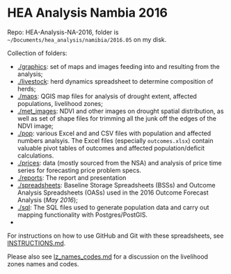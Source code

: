 # HEA Analysis Nambia 2016

Repo: HEA-Analysis-NA-2016, folder is `~/Documents/hea_analysis/namibia/2016.05` on my disk.

Collection of folders:
* [./graphics](https://github.com/CharlesRethman/HEA-Analysis-NA-2016/tree/master/graphics): set of maps and images feeding into and resulting from the analysis;
* [./livestock](https://github.com/CharlesRethman/HEA-Analysis-NA-2016/tree/master/livestock): herd dynamics spreadsheet to determine composition of herds;
* [./maps](https://github.com/CharlesRethman/HEA-Analysis-NA-2016/tree/master/maps): QGIS map files for analysis of drought extent, affected populations, livelihood zones;
* [./met_images](https://github.com/CharlesRethman/HEA-Analysis-NA-2016/tree/master/met_images): NDVI and other images on drought spatial distribution, as well as set of shape files for trimming all the junk off the edges of the NDVI image;
* [./pop](https://github.com/CharlesRethman/HEA-Analysis-NA-2016/tree/master/pop): various Excel and and CSV files with population and affected numbers analsyis. The Excel files (especially `outcomes.xlsx`) contain valuable pivot tables of outcomes and affected population/deficit calculations.
* [./prices](https://github.com/CharlesRethman/HEA-Analysis-NA-2016/tree/master/prices): data (mostly sourced from the NSA) and analysis of price time series for forecasting price problem specs.
* [./reports](https://github.com/CharlesRethman/HEA-Analysis-NA-2016/tree/master/reports): The report and presentation
* [./spreadsheets](https://github.com/CharlesRethman/HEA-Analysis-NA-2016/tree/master/spreadsheets): Baseline Storage Spreadsheets (BSSs) and Outcome Analysis Spreadsheets (OASs) used in the 2016 Outcome Forecast Analysis (_May 2016_);
* [./sql](https://github.com/CharlesRethman/HEA-Analysis-NA-2016/tree/master/spreadsheets): The SQL files used to generate population data and carry out mapping functionality with Postgres/PostGIS.
* 
For instructions on how to use GitHub and Git with these spreadsheets, see [INSTRUCTIONS.md](https://github.com/CharlesRethman/HEA-Analysis-NA-2016/blob/master/INSTRUCTIONS.md).

Please also see [lz_names_codes.md](https://github.com/CharlesRethman/HEA-Analysis-NA-2016/blob/master/lz_names_codes.md) for a discussion on the livelihood zones names and codes.
